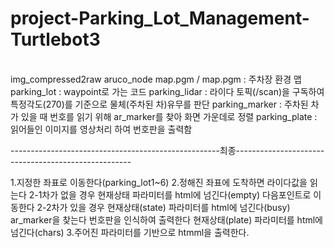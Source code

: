 # project-Parking_Lot_Management-Turtlebot3
<br/>
img_compressed2raw
aruco_node
map.pgm / map.pgm : 주차장 환경 맵
parking_lot : waypoint로 가는 코드
parking_lidar : 라이다 토픽(/scan)을 구독하여 특정각도(270)를 기준으로 물체(주차된 차)유무를 판단
parking_marker : 주차된 차가 있을 때 번호를 읽기 위해 ar_marker를 찾아 화면 가운데로 정렬
parking_plate : 읽어들인 이미지를 영상처리 하여 번호판을 출력함

----------------------------------------------------최종----------------------------------------------------

1.지정한 좌표로 이동한다(parking_lot1~6)
2.정해진 좌표에 도착하면 라이다값을 읽는다
  2-1차가 없을 경우
    현재상태 파라미터를 html에 넘긴다(empty)
    다음포인트로 이동한다
  2-2차가 있을 경우
    현재상태(state) 파라미터를 html에 넘긴다(busy)
    ar_marker을 찾는다
    번호판을 인식하여 출력한다
    현재상태(plate) 파라미터를 html에 넘긴다(chars)
3.주어진 파라미터를 기반으로 htmml을 출력한다.
    
